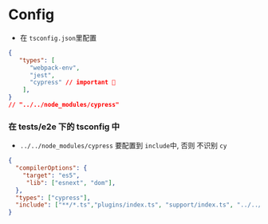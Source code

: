 # Config
- 在 `tsconfig.json`里配置
```json
{
   "types": [
      "webpack-env",
      "jest",
      "cypress" // important 🚀
    ],
}
// "../../node_modules/cypress"
```

### 在 tests/e2e 下的 tsconfig 中
- `../../node_modules/cypress` 要配置到 `include`中, 否则 不识别 `cy`
```json
{
  "compilerOptions": {
    "target": "es5",
     "lib": ["esnext", "dom"],
  },
  "types": ["cypress"], 
  "include": ["**/*.ts","plugins/index.ts", "support/index.ts", "../../node_modules/cypress"]
}
```
